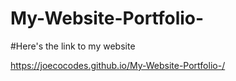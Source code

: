 # My-Website-Portfolio-

#Here's the link to my website

https://joecocodes.github.io/My-Website-Portfolio-/
